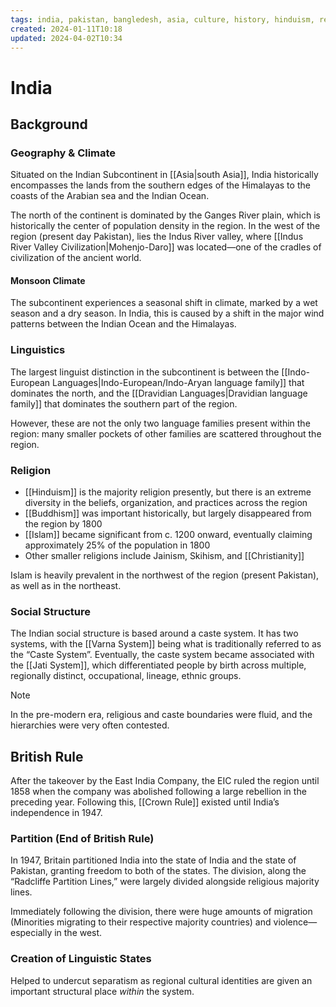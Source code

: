 ```yaml
---
tags: india, pakistan, bangledesh, asia, culture, history, hinduism, religion
created: 2024-01-11T10:18
updated: 2024-04-02T10:34
---
```


# India

## Background

### Geography & Climate

Situated on the Indian Subcontinent in [[Asia|south Asia]], India historically encompasses the lands from the southern edges of the Himalayas to the coasts of the Arabian sea and the Indian Ocean.

The north of the continent is dominated by the Ganges River plain, which is historically the center of population density in the region. In the west of the region (present day Pakistan), lies the Indus River valley, where [[Indus River Valley Civilization|Mohenjo-Daro]] was located—one of the cradles of civilization of the ancient world.

#### Monsoon Climate

The subcontinent experiences a seasonal shift in climate, marked by a wet season and a dry season. In India, this is caused by a shift in the major wind patterns between the Indian Ocean and the Himalayas.

### Linguistics

The largest linguist distinction in the subcontinent is between the [[Indo-European Languages|Indo-European/Indo-Aryan language family]] that dominates the north, and the [[Dravidian Languages|Dravidian language family]] that dominates the southern part of the region.

However, these are not the only two language families present within the region: many smaller pockets of other families are scattered throughout the region.

### Religion

- [[Hinduism]] is the majority religion presently, but there is an extreme diversity in the beliefs, organization, and practices across the region
- [[Buddhism]] was important historically, but largely disappeared from the region by 1800
- [[Islam]] became significant from c. 1200 onward, eventually claiming approximately 25% of the population in 1800
- Other smaller religions include Jainism, Skihism, and [[Christianity]]

Islam is heavily prevalent in the northwest of the region (present Pakistan), as well as in the northeast.

### Social Structure

The Indian social structure is based around a caste system. It has two systems, with the [[Varna System]] being what is traditionally referred to as the “Caste System”. Eventually, the caste system became associated with the [[Jati System]], which differentiated people by birth across multiple, regionally distinct, occupational, lineage, ethnic groups.

> [!note]
> In the pre-modern era, religious and caste boundaries were fluid, and the hierarchies were very often contested.

## British Rule

After the takeover by the East India Company, the EIC ruled the region until 1858 when the company was abolished following a large rebellion in the preceding year. Following this, [[Crown Rule]] existed until India’s independence in 1947.

### Partition (End of British Rule)

In 1947, Britain partitioned India into the state of India and the state of Pakistan, granting freedom to both of the states. The division, along the “Radcliffe Partition Lines,” were largely divided alongside religious majority lines.

Immediately following the division, there were huge amounts of migration (Minorities migrating to their respective majority countries) and violence—especially in the west.

### Creation of Linguistic States

Helped to undercut separatism as regional cultural identities are given an important structural place _within_ the system.
